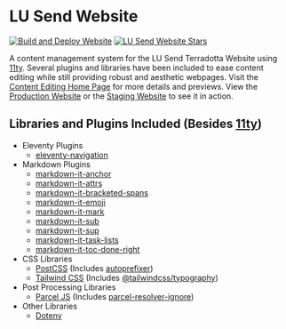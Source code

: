 # LU Send Website

[![Build and Deploy Website](https://github.com/lusend/website/actions/workflows/build.yml/badge.svg)](https://github.com/lusend/website/actions/workflows/build.yml)
[![LU Send Website Stars](https://img.shields.io/github/stars/lusend/website?style=social)](#)

A content management system for the LU Send Terradotta Website using [11ty](https://www.11ty.dev/). Several plugins and libraries have been included to ease content editing while still providing robust and aesthetic webpages. Visit the [Content Editing Home Page](https://lusend.github.io/website/) for more details and previews. View the [Production Website](https://liberty-sa.terradotta.com) or the [Staging Website](https://liberty-sa-test.terradotta.com) to see it in action.

## Libraries and Plugins Included (Besides [11ty](https://www.npmjs.com/package/@11ty/eleventy))

- Eleventy Plugins
  - [eleventy-navigation](https://www.11ty.dev/docs/plugins/navigation/)
- Markdown Plugins
  - [markdown-it-anchor](https://www.npmjs.com/package/markdown-it-anchor)
  - [markdown-it-attrs](https://www.npmjs.com/package/markdown-it-attrs)
  - [markdown-it-bracketed-spans](https://www.npmjs.com/package/markdown-it-bracketed-spans)
  - [markdown-it-emoji](https://www.npmjs.com/package/markdown-it-emoji)
  - [markdown-it-mark](https://www.npmjs.com/package/markdown-it-mark)
  - [markdown-it-sub](https://www.npmjs.com/package/markdown-it-sub)
  - [markdown-it-sup](https://www.npmjs.com/package/markdown-it-sup)
  - [markdown-it-task-lists](https://www.npmjs.com/package/markdown-it-task-lists)
  - [markdown-it-toc-done-right](https://www.npmjs.com/package/markdown-it-toc-done-right)
- CSS Libraries
  - [PostCSS](https://postcss.org/) (Includes [autoprefixer](https://www.npmjs.com/package/autoprefixer))
  - [Tailwind CSS](https://tailwindcss.com/) (Includes [@tailwindcss/typography](https://www.npmjs.com/package/@tailwindcss/typography))
- Post Processing Libraries
  - [Parcel JS](https://parceljs.org/) (Includes [parcel-resolver-ignore](https://www.npmjs.com/package/parcel-resolver-ignore))
- Other Libraries
  - [Dotenv](https://www.npmjs.com/package/dotenv)
